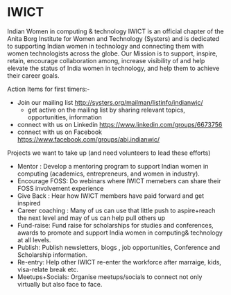 # IWICT
Indian Women in computing & technology
IWICT is an official chapter of the Anita Borg Institute for Women and Technology (Systers) and is dedicated to supporting Indian women in technology and connecting them with women technologists across the globe.
Our Mission is to support, inspire, retain, encourage collaboration among, increase visibility of and help elevate the status of India women in technology, and help them to achieve their career goals. 

Action Items for first timers:- 
 * Join our mailing list http://systers.org/mailman/listinfo/indianwic/
     * get active on the mailing list by sharing relevant topics, opportunities, information
 * connect with us on Linkedin https://www.linkedin.com/groups/6673756
 * connect with us on Facebook https://www.facebook.com/groups/abi.indianwic/
 
 
 Projects we want to take up (and need volunteers to lead these efforts)
 * Mentor : Develop a mentoring program to support Indian women in computing (academics, entrepreneurs, and women in industry).
 * Encourage FOSS: Do webinars where IWICT memebers can share their FOSS involvement experience
 * Give Back : Hear how IWICT members have paid forward and get inspired
 * Career coaching : Many of us can use that little push to aspire+reach the next level and may of us can help pull others up
 * Fund-raise: Fund raise for scholarships for studies and conferences, awards to promote and support India women in computing& technology at all levels.
 * Publish: Publish newsletters, blogs , job opportunities, Conference and Scholarship information.
 * Re-entry: Help other IWICT re-enter the workforce after marraige, kids, visa-relate break etc.
 * Meetups+Socials: Organise meetups/socials to connect not only virtually but also face to face.
 
